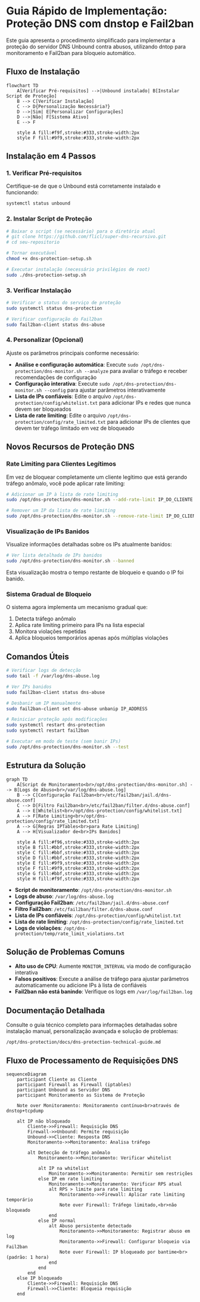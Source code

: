 # Guia Rápido de Implementação: Proteção DNS com dnstop e Fail2ban

Este guia apresenta o procedimento simplificado para implementar a proteção do servidor DNS Unbound contra abusos, utilizando dntop para monitoramento e Fail2ban para bloqueio automático.

## Fluxo de Instalação

```mermaid
flowchart TD
    A[Verificar Pré-requisitos] -->|Unbound instalado| B[Instalar Script de Proteção]
    B --> C[Verificar Instalação]
    C --> D{Personalização Necessária?}
    D -->|Sim| E[Personalizar Configurações]
    D -->|Não| F[Sistema Ativo]
    E --> F
    
    style A fill:#f9f,stroke:#333,stroke-width:2px
    style F fill:#9f9,stroke:#333,stroke-width:2px
```

## Instalação em 4 Passos

### 1. Verificar Pré-requisitos

Certifique-se de que o Unbound está corretamente instalado e funcionando:

```bash
systemctl status unbound
```

### 2. Instalar Script de Proteção

```bash
# Baixar o script (se necessário) para o diretório atual
# git clone https://github.com/flicl/super-dns-recursivo.git
# cd seu-repositorio

# Tornar executável
chmod +x dns-protection-setup.sh

# Executar instalação (necessário privilégios de root)
sudo ./dns-protection-setup.sh
```

### 3. Verificar Instalação

```bash
# Verificar o status do serviço de proteção
sudo systemctl status dns-protection

# Verificar configuração do Fail2ban
sudo fail2ban-client status dns-abuse
```

### 4. Personalizar (Opcional)

Ajuste os parâmetros principais conforme necessário:

- **Análise e configuração automática**: Execute `sudo /opt/dns-protection/dns-monitor.sh --analyze` para avaliar o tráfego e receber recomendações de configuração
- **Configuração interativa**: Execute `sudo /opt/dns-protection/dns-monitor.sh --config` para ajustar parâmetros interativamente
- **Lista de IPs confiáveis**: Edite o arquivo `/opt/dns-protection/config/whitelist.txt` para adicionar IPs e redes que nunca devem ser bloqueados
- **Lista de rate limiting**: Edite o arquivo `/opt/dns-protection/config/rate_limited.txt` para adicionar IPs de clientes que devem ter tráfego limitado em vez de bloqueado

## Novos Recursos de Proteção DNS

### Rate Limiting para Clientes Legítimos

Em vez de bloquear completamente um cliente legítimo que está gerando tráfego anômalo, você pode aplicar rate limiting:

```bash
# Adicionar um IP à lista de rate limiting
sudo /opt/dns-protection/dns-monitor.sh --add-rate-limit IP_DO_CLIENTE

# Remover um IP da lista de rate limiting
sudo /opt/dns-protection/dns-monitor.sh --remove-rate-limit IP_DO_CLIENTE
```

### Visualização de IPs Banidos

Visualize informações detalhadas sobre os IPs atualmente banidos:

```bash
# Ver lista detalhada de IPs banidos
sudo /opt/dns-protection/dns-monitor.sh --banned
```

Esta visualização mostra o tempo restante de bloqueio e quando o IP foi banido.

### Sistema Gradual de Bloqueio

O sistema agora implementa um mecanismo gradual que:
1. Detecta tráfego anômalo
2. Aplica rate limiting primeiro para IPs na lista especial
3. Monitora violações repetidas
4. Aplica bloqueios temporários apenas após múltiplas violações

## Comandos Úteis

```bash
# Verificar logs de detecção
sudo tail -f /var/log/dns-abuse.log

# Ver IPs banidos
sudo fail2ban-client status dns-abuse

# Desbanir um IP manualmente
sudo fail2ban-client set dns-abuse unbanip IP_ADDRESS

# Reiniciar proteção após modificações
sudo systemctl restart dns-protection
sudo systemctl restart fail2ban

# Executar em modo de teste (sem banir IPs)
sudo /opt/dns-protection/dns-monitor.sh --test
```

## Estrutura da Solução

```mermaid
graph TD
    A[Script de Monitoramento<br>/opt/dns-protection/dns-monitor.sh] --> B[Logs de Abuso<br>/var/log/dns-abuse.log]
    B --> C[Configuração Fail2ban<br>/etc/fail2ban/jail.d/dns-abuse.conf]
    C --> D[Filtro Fail2ban<br>/etc/fail2ban/filter.d/dns-abuse.conf]
    A --> E[Whitelist<br>/opt/dns-protection/config/whitelist.txt]
    A --> F[Rate Limiting<br>/opt/dns-protection/config/rate_limited.txt]
    A --> G[Regras IPTables<br>para Rate Limiting]
    A --> H[Visualizador de<br>IPs Banidos]
    
    style A fill:#f96,stroke:#333,stroke-width:2px
    style B fill:#bbf,stroke:#333,stroke-width:2px
    style C fill:#bbf,stroke:#333,stroke-width:2px
    style D fill:#bbf,stroke:#333,stroke-width:2px
    style E fill:#9f9,stroke:#333,stroke-width:2px
    style F fill:#9f9,stroke:#333,stroke-width:2px
    style G fill:#bbf,stroke:#333,stroke-width:2px
    style H fill:#f9f,stroke:#333,stroke-width:2px
```

- **Script de monitoramento**: `/opt/dns-protection/dns-monitor.sh`
- **Logs de abuso**: `/var/log/dns-abuse.log`
- **Configuração Fail2ban**: `/etc/fail2ban/jail.d/dns-abuse.conf`
- **Filtro Fail2ban**: `/etc/fail2ban/filter.d/dns-abuse.conf`
- **Lista de IPs confiáveis**: `/opt/dns-protection/config/whitelist.txt`
- **Lista de rate limiting**: `/opt/dns-protection/config/rate_limited.txt`
- **Logs de violações**: `/opt/dns-protection/temp/rate_limit_violations.txt`

## Solução de Problemas Comuns

- **Alto uso de CPU**: Aumente `MONITOR_INTERVAL` via modo de configuração interativa
- **Falsos positivos**: Execute a análise de tráfego para ajustar parâmetros automaticamente ou adicione IPs à lista de confiáveis
- **Fail2ban não está banindo**: Verifique os logs em `/var/log/fail2ban.log`

## Documentação Detalhada

Consulte o guia técnico completo para informações detalhadas sobre instalação manual, personalização avançada e solução de problemas:

`/opt/dns-protection/docs/dns-protection-technical-guide.md`

## Fluxo de Processamento de Requisições DNS

```mermaid
sequenceDiagram
    participant Cliente as Cliente
    participant Firewall as Firewall (iptables)
    participant Unbound as Servidor DNS
    participant Monitoramento as Sistema de Proteção
    
    Note over Monitoramento: Monitoramento contínuo<br>através de dnstop+tcpdump
    
    alt IP não bloqueado
        Cliente->>Firewall: Requisição DNS
        Firewall->>Unbound: Permite requisição
        Unbound->>Cliente: Resposta DNS
        Monitoramento->>Monitoramento: Analisa tráfego
        
        alt Detecção de tráfego anômalo
            Monitoramento->>Monitoramento: Verificar whitelist
            
            alt IP na whitelist
                Monitoramento->>Monitoramento: Permitir sem restrições
            else IP em rate limiting
                Monitoramento->>Monitoramento: Verificar RPS atual
                alt RPS > limite para rate limiting
                    Monitoramento->>Firewall: Aplicar rate limiting temporário
                    Note over Firewall: Tráfego limitado,<br>não bloqueado
                end
            else IP normal
                alt Abuso persistente detectado
                    Monitoramento->>Monitoramento: Registrar abuso em log
                    Monitoramento->>Firewall: Configurar bloqueio via Fail2ban
                    Note over Firewall: IP bloqueado por bantime<br>(padrão: 1 hora)
                end
            end
        end
    else IP bloqueado
        Cliente->>Firewall: Requisição DNS
        Firewall->>Cliente: Bloqueia requisição
    end
```